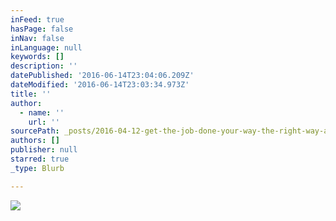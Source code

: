 ```yaml
---
inFeed: true
hasPage: false
inNav: false
inLanguage: null
keywords: []
description: ''
datePublished: '2016-06-14T23:04:06.209Z'
dateModified: '2016-06-14T23:03:34.973Z'
title: ''
author:
  - name: ''
    url: ''
sourcePath: _posts/2016-04-12-get-the-job-done-your-way-the-right-way-and-on-time.md
authors: []
publisher: null
starred: true
_type: Blurb

---
```

![](https://the-grid-user-content.s3-us-west-2.amazonaws.com/24c51cf6-79cd-4fec-8e4b-7711a6fd7246.jpg)